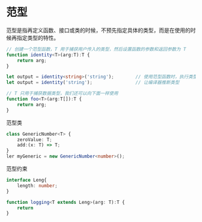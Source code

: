 # 范型
范型是指再定义函数、接口或类的时候，不预先指定具体的类型，而是在使用的时候再指定类型的特性。

```ts
// 创建一个范型函数，T 用于捕获用户传入的类型，然后设置函数的参数和返回参数为 T
function identity<T>(arg:T):T {
    return arg;
}

let output = identity<string>('string');        // 使用范型函数时，执行类型
let output = identity('string');                // 让编译器推断类型

// T 只用于捕获数据类型，我们还可以向下面一样使用
function foo<T>(arg:T[]):T {
    return arg;
}

```
范型类
```ts
class GenericNumber<T> {
    zeroValue: T;
    add:(x: T) => T;
}
ler myGeneric = new GenericNumber<number>();
```

范型约束
```ts
interface Leng{
    length: number;
}

function logging<T extends Leng>(arg: T):T {
    return 
}
```